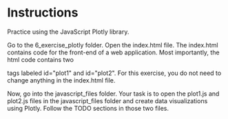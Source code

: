 # Instructions

Practice using the JavaScript Plotly library.

Go to the 6_exercise_plotly folder. Open the index.html file.  The index.html contains code for the front-end of a web application. Most importantly, the html code contains two <div></div> tags labeled id="plot1" and id="plot2". For this exercise, you do not need to change anything in the index.html file.

Now, go into the javascript_files folder. Your task is to open the plot1.js and plot2.js files in the javascript_files folder and create data visualizations using Plotly. Follow the TODO sections in those two files.
